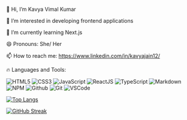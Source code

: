 👋 Hi, I’m Kavya Vimal Kumar

👀 I’m interested in developing frontend applications

🌱 I’m currently learning Next.js

😄 Pronouns: She/ Her

📫 How to reach me: https://www.linkedin.com/in/kavyajain12/


🔥 Languages and Tools:
  
![HTML5](https://img.shields.io/badge/-HTML5-E34F26?logo=html5&logoColor=white)
![CSS3](https://img.shields.io/badge/-CSS3-1572B6?logo=css3&logoColor=white)
![JavaScript](https://img.shields.io/badge/JavaScript-323330?style=flat&logo=javascript&logoColor=F7DF1E)
![ReactJS](https://img.shields.io/badge/ReactJS-20232A?style=flat&logo=react&logoColor=61DAFB)
![TypeScript](https://img.shields.io/badge/TypeScript-323330?style=flat&logo=typescript&logoColor=W7DF1E)
![Markdown](https://img.shields.io/badge/-Markdown-181717?logo=markdown&logoColor=white)
![NPM](https://img.shields.io/badge/-npm-CB3837?logo=npm&logoColor=white)
![Github](https://img.shields.io/badge/-Github-181717?logo=github&logoColor=white)
![Git](https://img.shields.io/badge/-Git-F05032?logo=git&logoColor=white)
![VSCode](https://img.shields.io/badge/-Visual%20Studio%20Code-0078d7?logo=visualstudiocode&logoColor=white)



[![Top Langs](https://github-readme-stats-git-masterrstaa-rickstaa.vercel.app/api/top-langs/?username=kavya-jain12&hide=scss,html&theme=tokyonight)](https://github.com/anuraghazra/github-readme-stats)


[![GitHub Streak](http://github-readme-streak-stats.herokuapp.com?user=kavya-jain12&theme=radical&date_format=M%20j%5B%2C%20Y%5D)](https://git.io/streak-stats)


<!---
<img src="https://github-readme-stats.vercel.app/api/top-langs/?username=kavya-jain12"/>
 [![Kavya's github stats](https://github-readme-stats.vercel.app/api?username=kavya-jain12)](https://github.com/kavya-jain12/github-readme-stats) --->

<!---
kavya-jain12/kavya-jain12 is a ✨ special ✨ repository because its `README.md` (this file) appears on your GitHub profile.
You can click the Preview link to take a look at your changes.
--->
